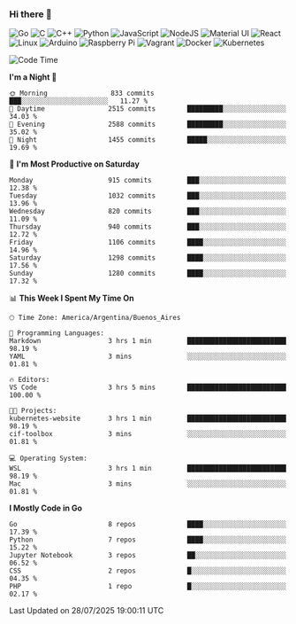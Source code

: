 ### Hi there 👋

![Go](https://img.shields.io/badge/go-%2300ADD8.svg?style=for-the-badge&logo=go&logoColor=white)
![C](https://img.shields.io/badge/c-%2300599C.svg?style=for-the-badge&logo=c&logoColor=white)
![C++](https://img.shields.io/badge/c++-%2300599C.svg?style=for-the-badge&logo=c%2B%2B&logoColor=white)
![Python](https://img.shields.io/badge/python-3670A0?style=for-the-badge&logo=python&logoColor=ffdd54)
![JavaScript](https://img.shields.io/badge/javascript-%23323330.svg?style=for-the-badge&logo=javascript&logoColor=%23F7DF1E)
![NodeJS](https://img.shields.io/badge/node.js-6DA55F?style=for-the-badge&logo=node.js&logoColor=white)
![Material UI](https://img.shields.io/badge/materialui-%230081CB.svg?style=for-the-badge&logo=material-ui&logoColor=white)
![React](https://img.shields.io/badge/react-%2320232a.svg?style=for-the-badge&logo=react&logoColor=%2361DAFB)
![Linux](https://img.shields.io/badge/Linux-FCC624?style=for-the-badge&logo=linux&logoColor=black)
![Arduino](https://img.shields.io/badge/-Arduino-00979D?style=for-the-badge&logo=Arduino&logoColor=white)
![Raspberry Pi](https://img.shields.io/badge/-RaspberryPi-C51A4A?style=for-the-badge&logo=Raspberry-Pi)
![Vagrant](https://img.shields.io/badge/vagrant-%231563FF.svg?style=for-the-badge&logo=vagrant&logoColor=white)
![Docker](https://img.shields.io/badge/docker-%230db7ed.svg?style=for-the-badge&logo=docker&logoColor=white)
![Kubernetes](https://img.shields.io/badge/kubernetes-%23326ce5.svg?style=for-the-badge&logo=kubernetes&logoColor=white)

<!-- ![Jupyter Notebook](https://img.shields.io/badge/jupyter-%23FA0F00.svg?style=for-the-badge&logo=jupyter&logoColor=white) -->
<!-- ![Java](https://img.shields.io/badge/java-%23ED8B00.svg?style=for-the-badge&logo=java&logoColor=white) -->
<!-- ![Git](https://img.shields.io/badge/git-%23F05033.svg?style=for-the-badge&logo=git&logoColor=white) -->

<!--START_SECTION:waka-->
![Code Time](http://img.shields.io/badge/Code%20Time-721%20hrs%2029%20mins-blue)

**I'm a Night 🦉** 

```text
🌞 Morning                833 commits         ███░░░░░░░░░░░░░░░░░░░░░░   11.27 % 
🌆 Daytime                2515 commits        █████████░░░░░░░░░░░░░░░░   34.03 % 
🌃 Evening                2588 commits        █████████░░░░░░░░░░░░░░░░   35.02 % 
🌙 Night                  1455 commits        █████░░░░░░░░░░░░░░░░░░░░   19.69 % 
```
📅 **I'm Most Productive on Saturday** 

```text
Monday                   915 commits         ███░░░░░░░░░░░░░░░░░░░░░░   12.38 % 
Tuesday                  1032 commits        ███░░░░░░░░░░░░░░░░░░░░░░   13.96 % 
Wednesday                820 commits         ███░░░░░░░░░░░░░░░░░░░░░░   11.09 % 
Thursday                 940 commits         ███░░░░░░░░░░░░░░░░░░░░░░   12.72 % 
Friday                   1106 commits        ████░░░░░░░░░░░░░░░░░░░░░   14.96 % 
Saturday                 1298 commits        ████░░░░░░░░░░░░░░░░░░░░░   17.56 % 
Sunday                   1280 commits        ████░░░░░░░░░░░░░░░░░░░░░   17.32 % 
```


📊 **This Week I Spent My Time On** 

```text
🕑︎ Time Zone: America/Argentina/Buenos_Aires

💬 Programming Languages: 
Markdown                 3 hrs 1 min         █████████████████████████   98.19 % 
YAML                     3 mins              ░░░░░░░░░░░░░░░░░░░░░░░░░   01.81 % 

🔥 Editors: 
VS Code                  3 hrs 5 mins        █████████████████████████   100.00 % 

🐱‍💻 Projects: 
kubernetes-website       3 hrs 1 min         █████████████████████████   98.19 % 
cif-toolbox              3 mins              ░░░░░░░░░░░░░░░░░░░░░░░░░   01.81 % 

💻 Operating System: 
WSL                      3 hrs 1 min         █████████████████████████   98.19 % 
Mac                      3 mins              ░░░░░░░░░░░░░░░░░░░░░░░░░   01.81 % 
```

**I Mostly Code in Go** 

```text
Go                       8 repos             ████░░░░░░░░░░░░░░░░░░░░░   17.39 % 
Python                   7 repos             ████░░░░░░░░░░░░░░░░░░░░░   15.22 % 
Jupyter Notebook         3 repos             ██░░░░░░░░░░░░░░░░░░░░░░░   06.52 % 
CSS                      2 repos             █░░░░░░░░░░░░░░░░░░░░░░░░   04.35 % 
PHP                      1 repo              █░░░░░░░░░░░░░░░░░░░░░░░░   02.17 % 
```




 Last Updated on 28/07/2025 19:00:11 UTC
<!--END_SECTION:waka-->

<!--
**aibarbetta/aibarbetta** is a ✨ _special_ ✨ repository because its `README.md` (this file) appears on your GitHub profile.

Here are some ideas to get you started:

- 🔭 I’m currently working on ...
- 🌱 I’m currently learning ...
- 👯 I’m looking to collaborate on ...
- 🤔 I’m looking for help with ...
- 💬 Ask me about ...
- 📫 How to reach me: ...
- 😄 Pronouns: ...
- ⚡ Fun fact: ...
-->
